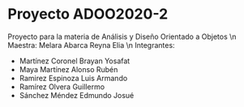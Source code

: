 # Proyecto ADOO2020-2
Proyecto para la materia de Análisis y Diseño Orientado a Objetos
\n
Maestra: Melara Abarca Reyna Elia
\n
Integrantes:
  - Martínez Coronel Brayan Yosafat
  - Maya Martínez Alonso Rubén
  - Ramirez Espinoza Luis Armando
  - Ramírez Olvera Guillermo
  - Sánchez Méndez Edmundo Josué
